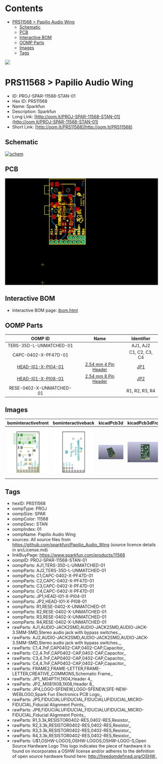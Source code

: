 



Contents
========

* [PRS11568 > Papilio Audio Wing](#prs11568--papilio-audio-wing)
	* [Schematic](#schematic)
	* [PCB](#pcb)
	* [Interactive BOM](#interactive-bom)
	* [OOMP Parts](#oomp-parts)
	* [Images](#images)
	* [Tags](#tags)
  
![][im]
# PRS11568 > Papilio Audio Wing

- ID: PROJ-SPAR-11568-STAN-01
- Hex ID: PRS11568
- Name: Sparkfun
- Description: Sparkfun
- Long Link: [http://oom.lt/PROJ-SPAR-11568-STAN-01](http://oom.lt/PROJ-SPAR-11568-STAN-01)
- Short Link: [http://oom.lt/PRS11568](http://oom.lt/PRS11568)

## Schematic
  
[![schem](eagleSchemImage.png)](eagleSchemImage.png)
## PCB
  
[![pcb](eagleImage.png)](eagleImage.png)
## Interactive BOM

- Interactive BOM page: [ibom.html](https://htmlpreview.github.io/?https://github.com/oomlout/oomlout_OOMP_projects/blob/main/PROJ-SPAR-11568-STAN-01/kicad/bom/ibom.html)

## OOMP Parts
  

|OOMP ID|Name|Identifier|
| :---: | :---: | :---: |
|TERS-35D-L-UNMATCHED-01||AJ1, AJ2|
|CAPC-0402-X-PF47D-01||C1, C2, C3, C4|
|[HEAD-I01-X-PI04-01](https://github.com/oomlout/oomlout_OOMP_parts/tree/main/HEAD-I01-X-PI04-01/)|[2.54 mm 4 Pin Header](https://github.com/oomlout/oomlout_OOMP_parts/tree/main/HEAD-I01-X-PI04-01/)|[JP1](https://github.com/oomlout/oomlout_OOMP_parts/tree/main/HEAD-I01-X-PI04-01/)|
|[HEAD-I01-X-PI08-01](https://github.com/oomlout/oomlout_OOMP_parts/tree/main/HEAD-I01-X-PI08-01/)|[2.54 mm 8 Pin Header](https://github.com/oomlout/oomlout_OOMP_parts/tree/main/HEAD-I01-X-PI08-01/)|[JP2](https://github.com/oomlout/oomlout_OOMP_parts/tree/main/HEAD-I01-X-PI08-01/)|
|RESE-0402-X-UNMATCHED-01||R1, R2, R3, R4|

## Images
  
  

|bominteractivefront|bominteractiveback|kicadPcb3d|kicadPcb3dFront|kicadPcb3dBack|kicadSchem|eagleImage|eagleSchemImage|pcbdraw|pcbdrawback|
| :---: | :---: | :---: | :---: | :---: | :---: | :---: | :---: | :---: | :---: |
|[![bominteractivefront](bomFront_140.png)](bomFront.png)|[![bominteractiveback](bomBack_140.png)](bomBack.png)|[![kicadPcb3d](kicadPcb3d_140.png)](kicadPcb3d.png)|[![kicadPcb3dFront](kicadPcb3dFront_140.png)](kicadPcb3dFront.png)|[![kicadPcb3dBack](kicadPcb3dBack_140.png)](kicadPcb3dBack.png)|[![kicadSchem](kicadSchem_140.png)](kicadSchem.png)|[![eagleImage](eagleImage_140.png)](eagleImage.png)|[![eagleSchemImage](eagleSchemImage_140.png)](eagleSchemImage.png)|[![pcbdraw](pcbdraw_140.png)](pcbdraw.png)|[![pcbdrawback](pcbdrawBack_140.png)](pcbdrawBack.png)|

## Tags

- hexID: PRS11568
- oompType: PROJ
- oompSize: SPAR
- oompColor: 11568
- oompDesc: STAN
- oompIndex: 01
- oompName: Papilio Audio Wing
- sources: All source files from https://github.com/sparkfun/Papilio_Audio_Wing (source licence details in srcLicense.md)
- linkBuyPage: https://www.sparkfun.com/products/11568
- oompID: PROJ-SPAR-11568-STAN-01
- oompParts: AJ1,TERS-35D-L-UNMATCHED-01
- oompParts: AJ2,TERS-35D-L-UNMATCHED-01
- oompParts: C1,CAPC-0402-X-PF47D-01
- oompParts: C2,CAPC-0402-X-PF47D-01
- oompParts: C3,CAPC-0402-X-PF47D-01
- oompParts: C4,CAPC-0402-X-PF47D-01
- oompParts: JP1,HEAD-I01-X-PI04-01
- oompParts: JP2,HEAD-I01-X-PI08-01
- oompParts: R1,RESE-0402-X-UNMATCHED-01
- oompParts: R2,RESE-0402-X-UNMATCHED-01
- oompParts: R3,RESE-0402-X-UNMATCHED-01
- oompParts: R4,RESE-0402-X-UNMATCHED-01
- rawParts: AJ1,AUDIO-JACK2SMD,AUDIO-JACK2SMD,AUDIO-JACK-3.5MM-SMD,Stereo audio jack with bypass switches.,,
- rawParts: AJ2,AUDIO-JACK2SMD,AUDIO-JACK2SMD,AUDIO-JACK-3.5MM-SMD,Stereo audio jack with bypass switches.,,
- rawParts: C1,4.7nF,CAP0402-CAP,0402-CAP,Capacitor,,
- rawParts: C2,4.7nF,CAP0402-CAP,0402-CAP,Capacitor,,
- rawParts: C3,4.7nF,CAP0402-CAP,0402-CAP,Capacitor,,
- rawParts: C4,4.7nF,CAP0402-CAP,0402-CAP,Capacitor,,
- rawParts: FRAME2,FRAME-LETTER,FRAME-LETTER,CREATIVE_COMMONS,Schematic Frame,,
- rawParts: JP1,,M04PTH,1X04,Header 4,,
- rawParts: JP2,,M081X08,1X08,Header 8,,
- rawParts: JP4,LOGO-SFENEW,LOGO-SFENEW,SFE-NEW-WEBLOGO,Spark Fun Electronics PCB Logo,,
- rawParts: JP5,FIDUCIALUFIDUCIAL,FIDUCIALUFIDUCIAL,MICRO-FIDUCIAL,Fiducial Alignment Points,,
- rawParts: JP6,FIDUCIALUFIDUCIAL,FIDUCIALUFIDUCIAL,MICRO-FIDUCIAL,Fiducial Alignment Points,,
- rawParts: R1,3.3k,RESISTOR0402-RES,0402-RES,Resistor,,
- rawParts: R2,3.3k,RESISTOR0402-RES,0402-RES,Resistor,,
- rawParts: R3,3.3k,RESISTOR0402-RES,0402-RES,Resistor,,
- rawParts: R4,3.3k,RESISTOR0402-RES,0402-RES,Resistor,,
- rawParts: U$1,OSHW-LOGOS,OSHW-LOGOS,OSHW-LOGO-S,Open Source Hardware Logo This logo indicates the piece of hardware it is found on incorporates a OSHW license and/or adheres to the definition of open source hardware found here: http://freedomdefined.org/OSHW,,



[im]: kicadPcb3d_450.png
